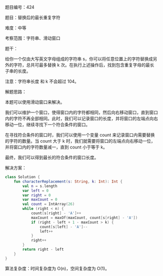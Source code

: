 题目编号：424

题目：替换后的最长重复字符

难度：中等

考察范围：字符串、滑动窗口

题干：

给你一个仅由大写英文字母组成的字符串 s，你可以将任意位置上的字符替换成另外的字符，总共可最多替换 k 次。在执行上述操作后，找到包含重复字母的最长子串的长度。

注意：字符串长度 和 k 不会超过 104。

解题思路：

本题可以使用滑动窗口来解决。

我们可以维护一个窗口，使得窗口内的字符都相同，然后向右移动窗口，直到窗口内的字符不再全部相同。此时，我们可以记录窗口的长度，并将窗口的左端点向右移动一位，继续寻找下一个符合条件的窗口。

在寻找符合条件的窗口时，我们可以使用一个变量 count 来记录窗口内需要替换的字符的数量。当 count 大于 k 时，我们就需要将窗口的左端点向右移动一位，并将窗口内的字符数量减一，直到 count 小于等于 k。

最终，我们可以得到最长的符合条件的窗口长度。

解决方案：

```kotlin
class Solution {
    fun characterReplacement(s: String, k: Int): Int {
        val n = s.length
        var left = 0
        var right = 0
        var maxCount = 0
        val count = IntArray(26)
        while (right < n) {
            count[s[right] - 'A']++
            maxCount = maxOf(maxCount, count[s[right] - 'A'])
            if (right - left + 1 - maxCount > k) {
                count[s[left] - 'A']--
                left++
            }
            right++
        }
        return right - left
    }
}
```

算法复杂度：时间复杂度为 O(n)，空间复杂度为 O(1)。